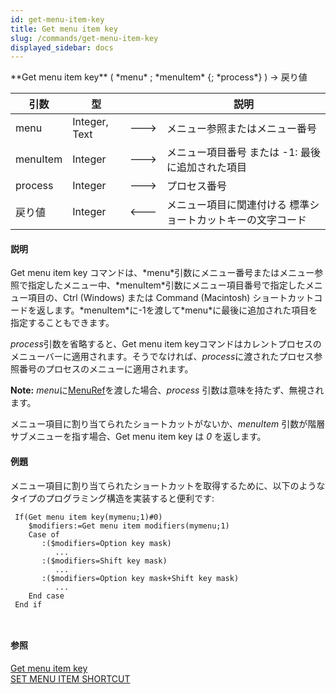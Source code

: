 ```yaml
---
id: get-menu-item-key
title: Get menu item key
slug: /commands/get-menu-item-key
displayed_sidebar: docs
---
```


<!--REF #_command_.Get menu item key.Syntax-->**Get menu item key** ( *menu* ; *menuItem* {; *process*} ) -> 戻り値<!-- END REF-->
<!--REF #_command_.Get menu item key.Params-->
| 引数 | 型 |  | 説明 |
| --- | --- | --- | --- |
| menu | Integer, Text | &#x1F852; | メニュー参照またはメニュー番号 |
| menuItem | Integer | &#x1F852; | メニュー項目番号 または -1: 最後に追加された項目 |
| process | Integer | &#x1F852; | プロセス番号 |
| 戻り値 | Integer | &#x1F850; | メニュー項目に関連付ける 標準ショートカットキーの文字コード |

<!-- END REF-->

#### 説明 

<!--REF #_command_.Get menu item key.Summary-->Get menu item key コマンドは、*menu*引数にメニュー番号またはメニュー参照で指定したメニュー中、*menuItem*引数にメニュー項目番号で指定したメニュー項目の、Ctrl (Windows) または Command (Macintosh) ショートカットコードを返します。<!-- END REF-->*menuItem*に-1を渡して*menu*に最後に追加された項目を指定することもできます。

*process*引数を省略すると、Get menu item keyコマンドはカレントプロセスのメニューバーに適用されます。そうでなければ、*process*に渡されたプロセス参照番号のプロセスのメニューに適用されます。

**Note:** *menu*に[MenuRef](# "Unique ID (16-character alphanumeric) of a menu")を渡した場合、*process* 引数は意味を持たず、無視されます。

メニュー項目に割り当てられたショートカットがないか、*menuItem* 引数が階層サブメニューを指す場合、Get menu item key は *0* を返します。

#### 例題 

メニュー項目に割り当てられたショートカットを取得するために、以下のようなタイプのプログラミング構造を実装すると便利です:

```4d
 If(Get menu item key(mymenu;1)#0)
    $modifiers:=Get menu item modifiers(mymenu;1)
    Case of
       :($modifiers=Option key mask)
          ...
       :($modifiers=Shift key mask)
          ...
       :($modifiers=Option key mask+Shift key mask)
          ...
    End case
 End if
 
 
```

#### 参照 

[Get menu item key](get-menu-item-key.md)  
[SET MENU ITEM SHORTCUT](set-menu-item-shortcut.md)  